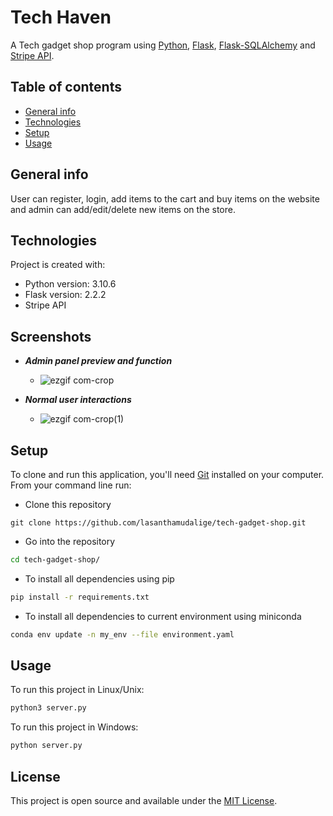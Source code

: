 # Tech Haven

A Tech gadget shop program using [Python](https://www.python.org/), [Flask](https://flask.palletsprojects.com/en/2.2.x/), [Flask-SQLAlchemy](https://flask-sqlalchemy.palletsprojects.com/en/3.0.x/) and [Stripe API](https://stripe.com/payments/checkout).

## Table of contents
* [General info](#general-info)
* [Technologies](#technologies)
* [Setup](#setup)
* [Usage](#usage)

## General info

User can register, login, add items to the cart and buy items on the website and admin can add/edit/delete new items on the store.

## Technologies
Project is created with:
* Python version: 3.10.6
* Flask version: 2.2.2
* Stripe API

## Screenshots

- ***Admin panel preview and function***
	- ![ezgif com-crop](https://github.com/lasanthamudalige/tech-gadget-shop/assets/91461938/ab458f3e-1eb1-46b9-a81f-41e34e17ba5b)

- ***Normal user interactions***
	- ![ezgif com-crop(1)](https://github.com/lasanthamudalige/tech-gadget-shop/assets/91461938/ba91abae-8d1a-4245-863f-ec7059a7f084)

## Setup

To clone and run this application, you'll need [Git](https://git-scm.com) installed on your computer.\
From your command line run:

* Clone this repository
```bsah
git clone https://github.com/lasanthamudalige/tech-gadget-shop.git
```

* Go into the repository
```bash
cd tech-gadget-shop/
```

* To install all dependencies using pip
```bash
pip install -r requirements.txt
```

* To install all dependencies to current environment using miniconda
```bash
conda env update -n my_env --file environment.yaml
```


## Usage

To run this project in Linux/Unix:
```bash
python3 server.py
```

To run this project in Windows:
```bash
python server.py
```

## License 
This project is open source and available under the [MIT License](https://github.com/lasanthamudalige/tech-gadget-shop/blob/main/LICENSE).

